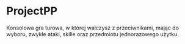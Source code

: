 # ProjectPP
   
  Konsolowa gra turowa, w której walczysz z przeciwnikami, mając do wyboru, zwykłe ataki, skille oraz przedmiotu jednorazowego użytku.
